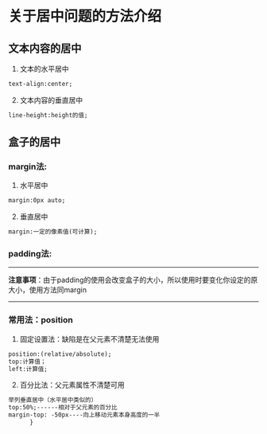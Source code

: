 # 关于居中问题的方法介绍

## 文本内容的居中
1. 文本的水平居中
```html
text-align:center;
```
2. 文本内容的垂直居中
```html
line-height:height的值;
```
## 盒子的居中

### margin法:
1. 水平居中
```html
margin:0px auto;
```
2. 垂直居中
```html
margin:一定的像素值(可计算);
```

### padding法:
***
**注意事项**：由于padding的使用会改变盒子的大小，所以使用时要变化你设定的原大小，使用方法同margin
***

### 常用法：position

1. 固定设置法：缺陷是在父元素不清楚无法使用
```html
position:(relative/absolute);
top:计算值；
left:计算值;
```
2. 百分比法：父元素属性不清楚可用
```html
举列垂直居中（水平居中类似的）
top:50%;------相对于父元素的百分比
margin-top: -50px----向上移动元素本身高度的一半
      }
```
